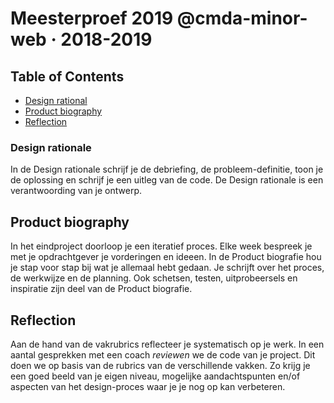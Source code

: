 # Meesterproef 2019 @cmda-minor-web · 2018-2019

## Table of Contents
* [Design rational](./Design_Rational.md)
* [Product biography](./Product_Biography.md)
* [Reflection](#Reflection)

### Design rationale
In de Design rationale schrijf je de debriefing, de probleem-definitie, toon je de oplossing en schrijf je een uitleg van de code. 
De Design rationale is een verantwoording van je ontwerp.

## Product biography
In het eindproject doorloop je een iteratief proces. 
Elke week bespreek je met je opdrachtgever je vorderingen en ideeen. 
In de Product biografie hou je stap voor stap bij wat je allemaal hebt gedaan. 
Je schrijft over het proces, de werkwijze en de planning. 
Ook schetsen, testen, uitprobeersels en inspiratie zijn deel van de Product biografie.

## Reflection
Aan de hand van de vakrubrics reflecteer je systematisch op je werk. 
In een aantal gesprekken met een coach _reviewen_ we de code van je project. 
Dit doen we op basis van de rubrics van de verschillende vakken. 
Zo krijg je een goed beeld van je eigen niveau, mogelijke aandachtspunten en/of aspecten van het design-proces waar je je nog op kan verbeteren.
